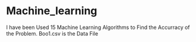 # Machine_learning
I have been Used 15 Machine Learning Algorithms to Find the Accurracy of the Problem.
Boo1.csv is the Data File
